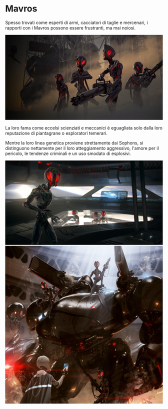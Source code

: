 # Mavros

Spesso trovati come esperti di armi, cacciatori di taglie e mercenari, i rapporti con i Mavros possono essere frustranti, ma mai noiosi.

![](../../assets/custom_theme/space/images/mavros/1.webp)

La loro fama come eccelsi scienziati e meccanici è eguagliata solo dalla loro reputazione di piantagrane o esploratori temerari.

Mentre la loro linea genetica proviene strettamente dai Sophons, si distinguono nettamente per il loro atteggiamento aggressivo, l'amore per il pericolo, le tendenze criminali e un uso smodato di esplosivi.

![](../../assets/custom_theme/space/images/mavros/2.jpg)
![](../../assets/custom_theme/space/images/mavros/3.jpg)
